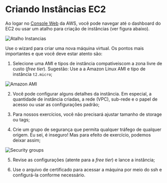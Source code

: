 # Criando Instâncias EC2
Ao logar no [Console Web](https://console.aws.amazon.com) da AWS, você pode navegar até o dashboard do EC2 ou usar um atalho para
criação de instâncias (ver figura abaixo).

![Atalho Instancias](/imagens/atalho-criar-inst.png)

Use o wizard para criar uma nova máquina virtual. Os pontos mais importantes e que você deve estar atento são:

1. Selecione uma AMI e tipos de instância compatíveiscom a zona livre de custo (*free tier*). Sugestão: Use a a Amazon Linux AMI e tipo 
de instância `t2.micro`;

![Amazon AMI](/imagens/amazon-ami.png)

2.  Você pode configurar alguns detalhes da instância. Em especial, a quantidade de instância criadas, a rede (VPC), sub-rede  e o papel
de acesso ou usar as configurações padrão;

3. Para nossos exercícios, você não precisará ajustar tamanho de storage ou tags;

4. Crie um grupo de segurança que permita qualquer tráfego de qualquer origem. Eu sei, é inseguro! Mas para efeito de exercício, podemos
deixar assim;

![Security groups](/imagens/sec-group.png)

5. Revise as configurações (atente para a *free tier*) e lance a instância;

6. Use o arquivo de certificado para acessar a máquina por meio do ssh e configurá-la conforme necessário.
